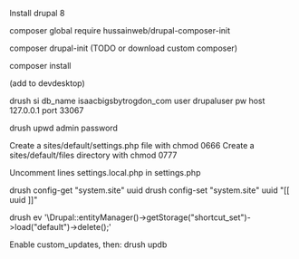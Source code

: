 Install drupal 8

composer global require hussainweb/drupal-composer-init

composer drupal-init (TODO or download custom composer)

composer install

(add to devdesktop)

drush si
db_name isaacbigsbytrogdon_com
user drupaluser
pw
host 127.0.0.1
port 33067

drush upwd admin password

Create a sites/default/settings.php file with chmod 0666
Create a sites/default/files directory with chmod 0777

Uncomment lines settings.local.php in settings.php

drush config-get "system.site" uuid
drush config-set "system.site" uuid "[[ uuid ]]"

drush ev '\Drupal::entityManager()->getStorage("shortcut_set")->load("default")->delete();'

Enable custom_updates, then:
drush updb
